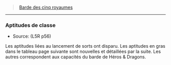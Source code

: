 ﻿---
!GenericItem
Name: Aptitudes de classe
Id: l5r_bard_hd.md#aptitudes-de-classe
ParentLink: l5r_bard_hd.md#barde-des-cinq-royaumes
ParentName: Barde des cinq royaumes
NameLevel: 3
Source: (L5R p56)
Attributes: {}
---
> [Barde des cinq royaumes](hd_l5r_bard.md)

---

### Aptitudes de classe

- Source: (L5R p56)

Les aptitudes liées au lancement de sorts ont disparu. Les aptitudes en gras dans le tableau page suivante sont nouvelles et détaillées par la suite. Les autres correspondent aux capacités du barde de Héros & Dragons.

